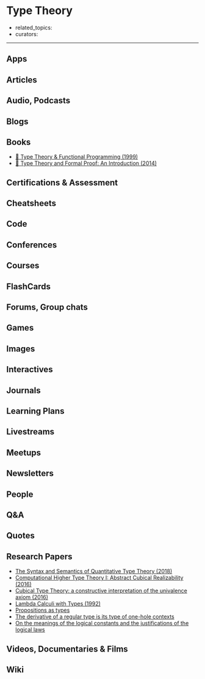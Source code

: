 # Type Theory

- related_topics:
- curators:

------

## Apps

## Articles

## Audio, Podcasts

## Blogs

## Books

- [📖 Type Theory & Functional Programming (1999)](https://www.cs.kent.ac.uk/people/staff/sjt/TTFP/ttfp.pdf)
- [📕 Type Theory and Formal Proof: An Introduction (2014)](https://www.goodreads.com/book/show/21442441-type-theory-and-formal-proof)


## Certifications & Assessment

## Cheatsheets

## Code

## Conferences

## Courses

## FlashCards

## Forums, Group chats

## Games

## Images

## Interactives

## Journals

## Learning Plans

## Livestreams

## Meetups

## Newsletters

## People

## Q&A

## Quotes

## Research Papers

- [The Syntax and Semantics of Quantitative Type Theory (2018)](https://bentnib.org/quantitative-type-theory.html)
- [Computational Higher Type Theory I: Abstract Cubical Realizability (2016)](https://arxiv.org/abs/1604.08873)
- [Cubical Type Theory: a constructive interpretation of the univalence axiom (2016)](https://arxiv.org/abs/1611.02108)
- [Lambda Calculi with Types (1992)](http://citeseerx.ist.psu.edu/viewdoc/download;jsessionid=97EC80F28ED10845C2941C0BFB8AC432?doi=10.1.1.26.4391&rep=rep1&type=pdf)
- [Propositions as types](http://homepages.inf.ed.ac.uk/wadler/papers/propositions-as-types/propositions-as-types.pdf)
- [The derivative of a regular type is its type of one-hole contexts](http://strictlypositive.org/diff.pdf)
- [On the meanings of the logical constants and the justifications of the logical laws ](https://uberty.org/wp-content/uploads/2017/06/Martin-Lof83.pdf)

## Videos, Documentaries & Films

## Wiki
